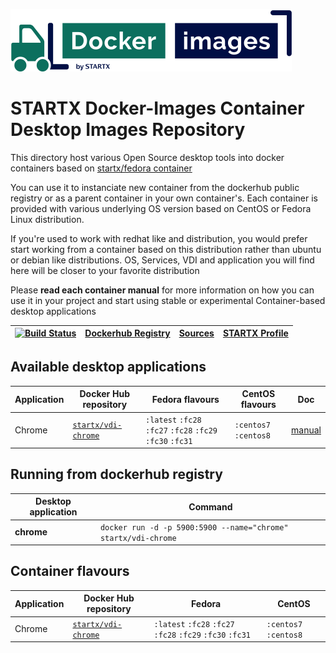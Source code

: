 [![startxfr/docker-images](https://raw.githubusercontent.com/startxfr/docker-images/master/travis/logo-small.svg?sanitize=true)](https://github.com/startxfr/docker-images)

# STARTX Docker-Images Container Desktop Images Repository

This directory host various Open Source desktop tools into docker containers based on [startx/fedora container](https://hub.docker.com/r/startx/fedora)

You can use it to instanciate new container from the dockerhub public registry 
or as a parent container in your own container's. 
Each container is provided with various underlying OS version based on CentOS or 
Fedora Linux distribution.

If you're used to work with redhat like and distribution, you would prefer start working
from a container based on this distribution rather than ubuntu or debian like distributions.
OS, Services, VDI and application you will find here will be closer to your favorite distribution

Please **read each container manual** for more information on how you can use it in 
your project and start using stable or experimental Container-based desktop applications

| [![Build Status](https://travis-ci.org/startxfr/docker-images.svg?branch=master)](https://travis-ci.org/startxfr/docker-images) | [Dockerhub Registry](https://hub.docker.com/r/startx) | [Sources](https://github.com/startxfr/docker-images/)             | [STARTX Profile](https://github.com/startxfr) | 
|-------------------------------------------------------------------------------------------------------------------|-------------------------------------------------------|-------------------------------------------------------------------|-----------------------------------------------|

## Available desktop applications

| Application   | Docker Hub repository                                                | Fedora flavours                                                                   | CentOS flavours             | Doc
|---------------|----------------------------------------------------------------------|-----------------------------------------------------------------------------------|-----------------------------|--------------------------------
| Chrome        | [`startx/vdi-chrome`](https://hub.docker.com/r/startx/vdi-chrome)    | `:latest` `:fc28` `:fc27` `:fc28` `:fc29` `:fc30` `:fc31`                         | `:centos7` `:centos8`       | [manual](chrome/README.md)

## Running from dockerhub registry

| Desktop application | Command                                                              |
|---------------------|----------------------------------------------------------------------|
| **chrome**          | `docker run -d -p 5900:5900 --name="chrome" startx/vdi-chrome`       | 

## Container flavours

| Application  | Docker Hub repository                                                | Fedora                                                                               | CentOS 
|--------------|----------------------------------------------------------------------|--------------------------------------------------------------------------------------|----------------------
| Chrome       | [`startx/vdi-chrome`](https://hub.docker.com/r/startx/vdi-chrome)    | `:latest` `:fc28` `:fc27` `:fc28` `:fc29` `:fc30` `:fc31`                            | `:centos7` `:centos8` 
